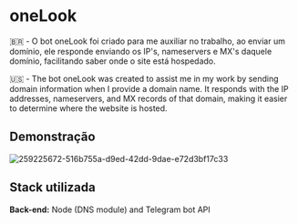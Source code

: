 
# oneLook

🇧🇷 - O bot oneLook foi criado para me auxiliar no trabalho, ao enviar um domínio, ele responde enviando os IP's, nameservers e MX's daquele domínio, facilitando saber onde o site está hospedado.

🇺🇸 - The bot oneLook was created to assist me in my work by sending domain information when I provide a domain name. It responds with the IP addresses, nameservers, and MX records of that domain, making it easier to determine where the website is hosted.


## Demonstração

![259225672-516b755a-d9ed-42dd-9dae-e72d3bf17c33](https://github.com/noahsoldi/oneLook/assets/78391424/6fbb90bd-4d71-49f1-8976-0f5cbc2521cc)


## Stack utilizada

**Back-end:** Node (DNS module) and Telegram bot API

